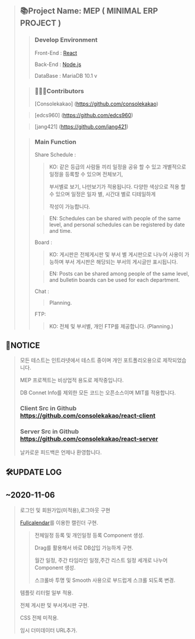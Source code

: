 > ## 📚Project Name: MEP ( MINIMAL ERP PROJECT )
>
> > ### Develop Environment
> >
> > Front-End : [React](https://github.com/consolekakao/react-client)
> >
> > Back-End : [Node.js](https://github.com/consolekakao/react-server)
> >
> > DataBase : MariaDB 10.1 v
>
> > ### 🦸🏻‍♂️Contributors
> >
> > [Consolekakao] (https://github.com/consolekakao)
>
> > [edcs960] (https://github.com/edcs960)
>
> > [jang421] (https://github.com/jang421)
>
> > ### Main Function
> >
> > Share Schedule :
> >
> > > KO: 같은 등급의 사람들 끼리 일정을 공유 할 수 있고 개별적으로 일정을 등록할 수 있으며 전체보기,
> > >
> > > 부서별로 보기, 나만보기가 적용됩니다. 다양한 색상으로 적용 할 수 있으며 일정은 일자 별, 시간대 별로 디테일하게
> > >
> > > 작성이 가능합니다.
> >
> > > EN: Schedules can be shared with people of the same level, and personal schedules can be registered by date and time.
> >
> > Board :
> >
> > > KO: 게시판은 전체게시판 및 부서 별 게시판으로 나누어 사용이 가능하며 부서 게시판은 해당되는 부서의 게시글만 표시됩니다.
> >
> > > EN: Posts can be shared among people of the same level, and bulletin boards can be used for each department.
> >
> > Chat :
> >
> > > Planning.
> >
> > FTP:
> >
> > > KO: 전체 및 부서별, 개인 FTP를 제공합니다. (Planning.)

## 📢NOTICE

> 모든 테스트는 인트라넷에서 테스트 중이며 개인 포트폴리오용으로 제작되었습니다.
>
> MEP 프로젝트는 비상업적 용도로 제작중입니다.
>
> DB Connet Info를 제외한 모든 코드는 오픈소스이며 MIT를 적용합니다.
>
> ### Client Src in Github https://github.com/consolekakao/react-client
>
> ### Server Src in Github https://github.com/consolekakao/react-server
>
> 날카로운 피드백은 언제나 환영합니다.

## 🛠UPDATE LOG

## ~2020-11-06

> 로그인 및 회원가입(미적용),로그아웃 구현
>
> [Fullcalendar](https://fullcalendar.io/)를 이용한 캘린더 구현.
>
> > 전체일정 등록 및 개인일정 등록 Component 생성.
> >
> > Drag를 활용해서 바로 DB삽입 가능하게 구현.
> >
> > 월간 일정, 주간 타임라인 일정,주간 리스트 일정 세개로 나누어 Component 생성.
> >
> > 스크롤바 투명 및 Smooth 사용으로 부드럽게 스크롤 되도록 변경.
>
> 템플릿 리터럴 일부 적용.
>
> 전체 게시판 및 부서게시판 구현.
>
> CSS 전체 미적용.
>
> 임시 더미데이터 URL추가.
